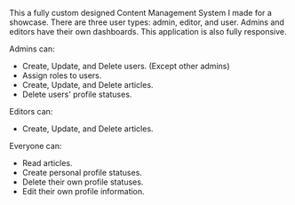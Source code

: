 This a fully custom designed Content Management System I made for a showcase. There are three user types: admin, editor, and user. Admins and editors have their own dashboards. This application is also fully responsive.

Admins can:
  - Create, Update, and Delete users. (Except other admins)
  - Assign roles to users.
  - Create, Update, and Delete articles.
  - Delete users' profile statuses.
  
Editors can:
  - Create, Update, and Delete articles.
  
Everyone can:
  - Read articles.
  - Create personal profile statuses.
  - Delete their own profile statuses.
  - Edit their own profile information.
